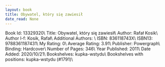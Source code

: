```yaml
---
layout: book
title: Obywatel, który się zawiesił
date_read: None
---
```


Book Id: 13329320\ 
Title: Obywatel, który się zawiesił\ 
Author: Rafał Kosik\ 
Author l-f: Kosik, Rafał\ 
Additional Authors: \ 
ISBN: 836118743X\ 
ISBN13: 9788361187431\ 
My Rating: 0\ 
Average Rating: 3.91\ 
Publisher: Powergraph\ 
Binding: Hardcover\ 
Number of Pages: 346\ 
Year Published: 2011\ 
Date Added: 2020/10/21\ 
Bookshelves: kupka-wstydu\ 
Bookshelves with positions: kupka-wstydu (#1791)\ 

